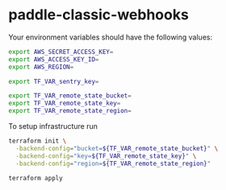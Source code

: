 # paddle-classic-webhooks

Your environment variables should have the following values:

```sh
export AWS_SECRET_ACCESS_KEY=
export AWS_ACCESS_KEY_ID=
export AWS_REGION=

export TF_VAR_sentry_key=

export TF_VAR_remote_state_bucket=
export TF_VAR_remote_state_key=
export TF_VAR_remote_state_region=
```

To setup infrastructure run

```sh
terraform init \
  -backend-config="bucket=${TF_VAR_remote_state_bucket}" \
  -backend-config="key=${TF_VAR_remote_state_key}" \
  -backend-config="region=${TF_VAR_remote_state_region}"

terraform apply
```
